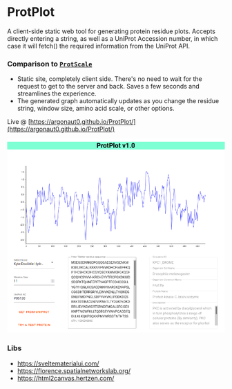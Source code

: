 # ProtPlot

A client-side static web tool for generating protein residue plots.
Accepts directly entering a string, as well as a UniProt Accession number, in which case it will fetch() the required information from the UniProt API.

### Comparison to [`ProtScale`](https://web.expasy.org/protscale/)

- Static site, completely client side. There's no need to wait for the request to get to the server and back. Saves a few seconds and streamlines the experience.
- The generated graph automatically updates as you change the residue string, window size, amino acid scale, or other options.

Live @ [https://argonaut0.github.io/ProtPlot/](https://argonaut0.github.io/ProtPlot/)

![Screenshot](./screen.png)

### Libs

- https://sveltematerialui.com/
- https://florence.spatialnetworkslab.org/
- https://html2canvas.hertzen.com/
